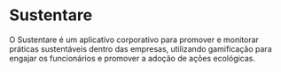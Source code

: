 # Sustentare
O Sustentare é um aplicativo corporativo para promover e monitorar práticas sustentáveis ​​dentro das empresas, utilizando gamificação para engajar os funcionários e promover a adoção de ações ecológicas.
